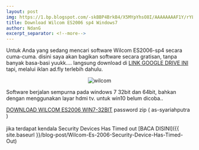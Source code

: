 ```yaml
---
layout: post
img: https://1.bp.blogspot.com/-skBBP4BrkB4/X5MYpYhsO8I/AAAAAAAAF1Y/rYLQ_hkHK48X-ybLuM9KoqOKVHEfSp7tgCPcBGAsYHg/s720/IMG_20201024_003338.jpg
title: Download Wilcom ES2006 sp4 Windows7
author: NdanG
excerpt_separator: <!--more-->
---
```


Untuk Anda yang sedang mencari software Wilcom ES2006-sp4 secara cuma-cuma. disini saya akan bagikan<!--more--> software secara gratisan, tanpa banyak basa-basi yuukk.... langsung download di [LINK GOOGLE DRIVE INI](http://beteshis.com/1Scn) tapi, melalui iklan ad.fly terlebih dahulu.
<p>
<center><img src="https://1.bp.blogspot.com/-skBBP4BrkB4/X5MYpYhsO8I/AAAAAAAAF1Y/rYLQ_hkHK48X-ybLuM9KoqOKVHEfSp7tgCPcBGAsYHg/s720/IMG_20201024_003338.jpg" alt="wilcom" style="max-width: 300px;"/></center>
</p>
Software berjalan sempurna pada windows 7 32bit dan 64bit, bahkan dengan menggunakan layar hdmi tv. untuk win10 belum dicoba..

[DOWNLOAD WILCOM ES2006 WIN7-32BIT](http://beteshis.com/1Scn) password zip ( as-syariahputra )
<br />
<br />
jika terdapat kendala Security Devices Has Timed out [BACA DISINI]({{ site.baseurl }}/blog-post/Wilcom-Es-2006-Security-Device-Has-Timed-Out)
